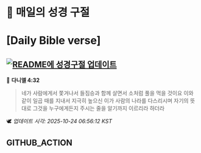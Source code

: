 # 🙏 매일의 성경 구절
# [Daily Bible verse]
## [![README에 성경구절 업데이트](https://github.com/DONGSUKA/first_test/actions/workflows/update-readme-bible.yml/badge.svg)](https://github.com/DONGSUKA/first_test/actions/workflows/update-readme-bible.yml)
<!-- START_BIBLE_VERSE -->
📖 **다니엘 4:32**
> 네가 사람에게서 쫓겨나서 들짐승과 함께 살면서 소처럼 풀을 먹을 것이요 이와 같이 일곱 때를 지내서 지극히 높으신 이가 사람의 나라를 다스리시며 자기의 뜻대로 그것을 누구에게든지 주시는 줄을 알기까지 이르리라 하더라

🕊️ _업데이트 시각: 2025-10-24 06:56:12 KST_
  <!-- END_BIBLE_VERSE -->
## GITHUB_ACTION
